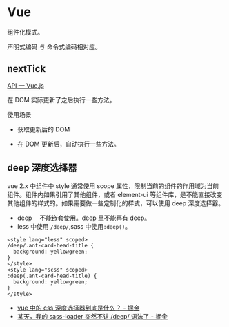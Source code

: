 # Vue

组件化模式。

声明式编码 与 命令式编码相对应。

## nextTick

[API — Vue.js](https://cn.vuejs.org/v2/api/#vm-nextTick)

在 DOM 实际更新了之后执行一些方法。

使用场景

- 获取更新后的 DOM

- 在 DOM 更新后，自动执行一些方法。

## deep 深度选择器

vue 2.x 中组件中 style 通常使用 scope 属性，限制当前的组件的作用域为当前组件。组件内如果引用了其他组件，或者 element-ui 等组件库，是不能直接改变其他组件的样式的。如果需要做一些定制化的样式，可以使用 deep 深度选择器。

- deep 　不能嵌套使用。deep 里不能再有 deep。
- less 中使用 `/deep/`,sass 中使用`:deep()`。

```vue
<style lang="less" scoped>
/deep/.ant-card-head-title {
  background: yellowgreen;
}
</style>
<style lang="scss" scoped>
:deep(.ant-card-head-title) {
  background: yellowgreen;
}
</style>
```

- [vue 中的 css 深度选择器到底是什么？ - 掘金](https://juejin.cn/post/6978781674070884366)
- [某天，我的 sass-loader 突然不认 /deep/ 语法了 - 掘金](https://juejin.cn/post/7085915259541667847)
